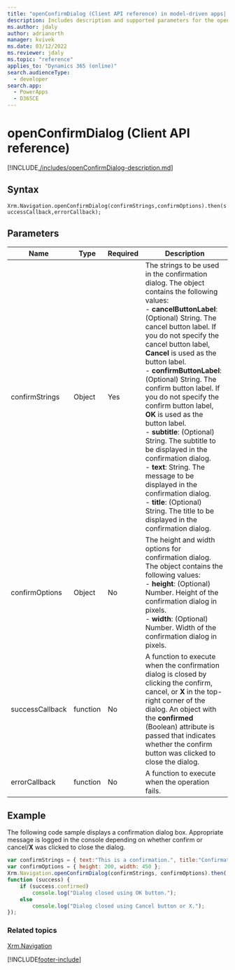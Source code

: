 ```yaml
---
title: "openConfirmDialog (Client API reference) in model-driven apps| MicrosoftDocs"
description: Includes description and supported parameters for the openConfirmDialog method.
ms.author: jdaly
author: adrianorth
manager: kvivek
ms.date: 03/12/2022
ms.reviewer: jdaly
ms.topic: "reference"
applies_to: "Dynamics 365 (online)"
search.audienceType: 
  - developer
search.app: 
  - PowerApps
  - D365CE
---
```

# openConfirmDialog (Client API reference)



[!INCLUDE[./includes/openConfirmDialog-description.md](./includes/openConfirmDialog-description.md)]

## Syntax

`Xrm.Navigation.openConfirmDialog(confirmStrings,confirmOptions).then(successCallback,errorCallback);`

## Parameters

|Name |Type |Required |Description |
|---|---|---|---|
|confirmStrings|Object|Yes|The strings to be used in the confirmation dialog. The object contains the following values:<br/>- **cancelButtonLabel**: (Optional) String. The cancel button label. If you do not specify the cancel button label, **Cancel** is used as the button label.<br/>- **confirmButtonLabel**: (Optional) String. The confirm button label. If you do not specify the confirm button label, **OK** is used as the button label.<br/>- **subtitle**: (Optional) String. The subtitle to be displayed in the confirmation dialog.<br/>- **text**: String. The message to be displayed in the confirmation dialog.<br/>- **title**: (Optional) String. The title to be displayed in the confirmation dialog.|
|confirmOptions|Object|No|The height and width options for confirmation dialog. The object contains the following values:<br/>- **height**: (Optional) Number. Height of the confirmation dialog in pixels.<br/>- **width**: (Optional) Number. Width of the confirmation dialog in pixels.|
|successCallback|function|No|A function to execute when the confirmation dialog is closed by clicking the confirm, cancel, or **X** in the top-right corner of the dialog. An object with the **confirmed** (Boolean) attribute is passed that indicates whether the confirm button was clicked to close the dialog.|
|errorCallback|function|No|A function to execute when the operation fails.|

## Example

The following code sample displays a confirmation dialog box. Appropriate message is logged in the console depending on whether confirm or cancel/**X** was clicked to close the dialog.

```JavaScript
var confirmStrings = { text:"This is a confirmation.", title:"Confirmation Dialog" };
var confirmOptions = { height: 200, width: 450 };
Xrm.Navigation.openConfirmDialog(confirmStrings, confirmOptions).then(
function (success) {    
    if (success.confirmed)
        console.log("Dialog closed using OK button.");
    else
        console.log("Dialog closed using Cancel button or X.");
});

```

### Related topics

[Xrm.Navigation](../xrm-navigation.md)



[!INCLUDE[footer-include](../../../../../includes/footer-banner.md)]